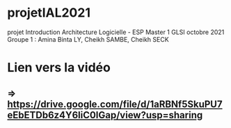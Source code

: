 # projetIAL2021
projet Introduction Architecture Logicielle - ESP Master 1 GLSI octobre 2021 Groupe 1 : Amina Binta LY, Cheikh SAMBE, Cheikh SECK
# Lien vers la vidéo 
## => https://drive.google.com/file/d/1aRBNf5SkuPU7eEbETDb6z4Y6liC0IGap/view?usp=sharing
